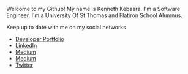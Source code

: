 Welcome to my Github! My name is Kenneth Kebaara. 
I'm a Software Engineer.
I'm a University Of St Thomas and Flatiron School Alumnus.

Keep up to date with me on my social networks
- <a href="https://kkebaara.github.io/" target="_blank">Developer Portfolio</a>
- <a href="https://www.linkedin.com/in/kkebaara/" target="_blank">LinkedIn</a>
- <a href="https://kkebaara.medium.com/" target="_blank"> Medium</a>
- <a href="https://medium.com/@kkebaara" target="_blank"> Medium</a>
- <a href="https://twitter.com/kkebaara" target="_blank">Twitter</a>

